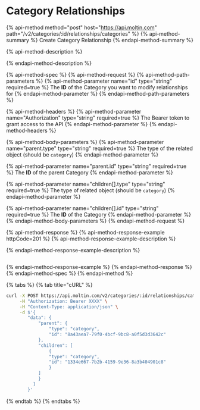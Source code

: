 # Category Relationships

{% api-method method="post" host="https://api.moltin.com" path="/v2/categories/:id/relationships/categories" %}
{% api-method-summary %}
Create Category Relationship
{% endapi-method-summary %}

{% api-method-description %}

{% endapi-method-description %}

{% api-method-spec %}
{% api-method-request %}
{% api-method-path-parameters %}
{% api-method-parameter name="id" type="string" required=true %}
The **ID** of the Category you want to modify relationships for
{% endapi-method-parameter %}
{% endapi-method-path-parameters %}

{% api-method-headers %}
{% api-method-parameter name="Authorization" type="string" required=true %}
The Bearer token to grant access to the API
{% endapi-method-parameter %}
{% endapi-method-headers %}

{% api-method-body-parameters %}
{% api-method-parameter name="parent.type" type="string" required=true %}
The type of the related object \(should be `category`\)
{% endapi-method-parameter %}

{% api-method-parameter name="parent.id" type="string" required=true %}
The **ID** of the parent Category
{% endapi-method-parameter %}

{% api-method-parameter name="children\[\].type" type="string" required=true %}
The type of related object \(should be `category`\)
{% endapi-method-parameter %}

{% api-method-parameter name="children\[\].id" type="string" required=true %}
The **ID** of the Category
{% endapi-method-parameter %}
{% endapi-method-body-parameters %}
{% endapi-method-request %}

{% api-method-response %}
{% api-method-response-example httpCode=201 %}
{% api-method-response-example-description %}

{% endapi-method-response-example-description %}

```javascript

```
{% endapi-method-response-example %}
{% endapi-method-response %}
{% endapi-method-spec %}
{% endapi-method %}

{% tabs %}
{% tab title="cURL" %}
```bash
curl -X POST https://api.moltin.com/v2/categories/:id/relationships/categories \
     -H "Authorization: Bearer XXXX" \
     -H "Content-Type: application/json" \
     -d $'{
        "data": {
            "parent": {
                "type": "category",
                "id": "8a43aea7-79f0-4bcf-9bc8-a0f5d3d3642c"
            },
            "children": [
                {
                "type": "category",
                "id": "1334e667-7b2b-4159-9e36-8a3b404901c8"
                }
            ]
            }
          ]
        }'
```
{% endtab %}
{% endtabs %}


